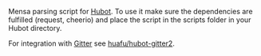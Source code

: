 Mensa parsing script for [Hubot](https://hubot.github.com/). To use it make sure the dependencies are fulfilled (request, cheerio) and place the script in the scripts folder in your Hubot directory.

For integration with [Gitter](https://gitter.im/) see [huafu/hubot-gitter2](https://github.com/huafu/hubot-gitter2).
